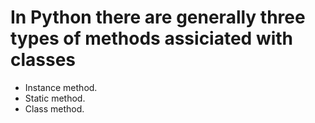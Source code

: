 # In Python there are generally three types of methods assiciated with classes

-  Instance method.   
-  Static method.  
-  Class method.  
